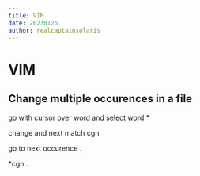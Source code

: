 ```yaml
---
title: VIM
date: 20230126
author: realcaptainsolaris 
---
```


# VIM 

## Change multiple occurences in a file

go with cursor over word and select word
*

change and next match
cgn

go to next occurence
.

  *cgn .
